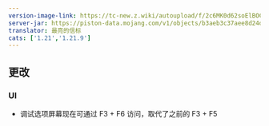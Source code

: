 ```yaml
---
version-image-link: https://tc-new.z.wiki/autoupload/f/2c6MK0d62soElBOCIA-_FXmEkftwpfXYFOUOEy8VZ4ayl5f0KlZfm6UsKj-HyTuv/20250925/OTCB/1170X500/image.png/webp
server-jar: https://piston-data.mojang.com/v1/objects/b3aeb3c37aee8d24dde8fbcdba090ccc6987f48f/server.jar
translator: 最亮的信标
cats: ['1.21','1.21.9']
---
```

## 更改
### UI
* 调试选项屏幕现在可通过 F3 + F6 访问，取代了之前的 F3 + F5
